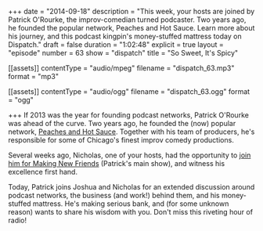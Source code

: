 +++
date = "2014-09-18"
description = "This week, your hosts are joined by Patrick O'Rourke, the improv-comedian turned podcaster. Two years ago, he founded the popular network, Peaches and Hot Sauce. Learn more about his journey, and this podcast kingpin's money-stuffed mattress today on Dispatch."
draft = false
duration = "1:02:48"
explicit = true
layout = "episode"
number = 63
show = "dispatch"
title = "So Sweet, It's Spicy"

[[assets]]
  contentType = "audio/mpeg"
  filename = "dispatch_63.mp3"
  format = "mp3"

[[assets]]
  contentType = "audio/ogg"
  filename = "dispatch_63.ogg"
  format = "ogg"

+++
If 2013 was the year for founding podcast networks, Patrick O'Rourke was ahead of the curve. Two years ago, he founded the (now) popular network, [Peaches and Hot Sauce](http://peachesandhotsauce.com). Together with his team of producers, he's responsible for some of Chicago's finest improv comedy productions.

Several weeks ago, Nicholas, one of your hosts, had the opportunity to [join him for Making New Friends](http://peachesandhotsauce.com/podcasts/making-new-friends/better-than-jerky) (Patrick's main show), and witness his excellence first hand.

Today, Patrick joins Joshua and Nicholas for an extended discussion around podcast networks, the business (and work!) behind them, and his money-stuffed mattress. He's making serious bank, and (for some unknown reason) wants to share his wisdom with you. Don't miss this riveting hour of radio!